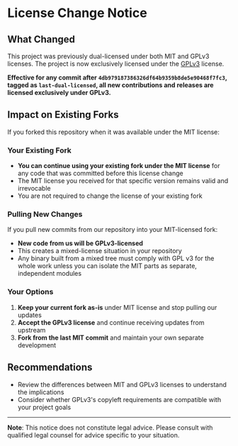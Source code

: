 # License Change Notice

## What Changed

This project was previously dual-licensed under both MIT and GPLv3 licenses.
The project is now exclusively licensed under the [GPLv3](https://www.gnu.org/licenses/gpl-3.0.en.html) license.

**Effective for any commit after `4db979187386326df64b9359b8de5e90468f7fc3`, tagged as `last-dual-licensed`, all new contributions and releases are licensed exclusively under GPLv3.**

## Impact on Existing Forks

If you forked this repository when it was available under the MIT license:

### Your Existing Fork
- **You can continue using your existing fork under the MIT license** for any code that was committed before this license change
- The MIT license you received for that specific version remains valid and irrevocable
- You are not required to change the license of your existing fork

### Pulling New Changes
If you pull new commits from our repository into your MIT-licensed fork:

- **New code from us will be GPLv3-licensed**
- This creates a mixed-license situation in your repository
- Any binary built from a mixed tree must comply with GPL v3 for the whole work unless you can isolate the MIT parts as separate, independent modules

### Your Options

1. **Keep your current fork as-is** under MIT license and stop pulling our updates
2. **Accept the GPLv3 license** and continue receiving updates from upstream
3. **Fork from the last MIT commit** and maintain your own separate development

## Recommendations

- Review the differences between MIT and GPLv3 licenses to understand the implications
- Consider whether GPLv3's copyleft requirements are compatible with your project goals

---
**Note**: This notice does not constitute legal advice. Please consult with qualified legal counsel for advice specific to your situation.